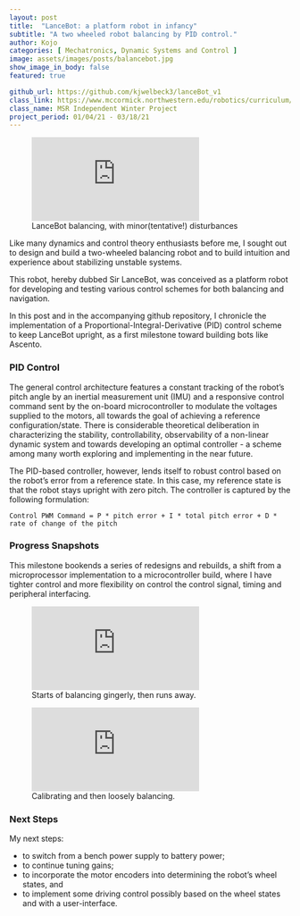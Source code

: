 ```yaml
---
layout: post
title:  "LanceBot: a platform robot in infancy"
subtitle: "A two wheeled robot balancing by PID control."
author: Kojo
categories: [ Mechatronics, Dynamic Systems and Control ]
image: assets/images/posts/balancebot.jpg
show_image_in_body: false
featured: true

github_url: https://github.com/kjwelbeck3/lanceBot_v1
class_link: https://www.mccormick.northwestern.edu/robotics/curriculum/#independent-project
class_name: MSR Independent Winter Project
project_period: 01/04/21 - 03/18/21
---
```

<figure>
<iframe
    class = "youtube-insert"
    src="https://www.youtube.com/embed/1vmVGw6rdEQ"
    frameborder="0"
    allow="autoplay; encrypted-media"
    allowfullscreen
>
</iframe>
<figcaption>LanceBot balancing, with minor(tentative!) disturbances</figcaption>
</figure>

Like many dynamics and control theory enthusiasts before me, I sought out to design and build a two-wheeled balancing robot and to build intuition and experience about stabilizing unstable systems.

This robot, hereby dubbed Sir LanceBot, was conceived as a platform robot for developing and testing various control schemes for both balancing and navigation.

In this post and in the accompanying github repository, I chronicle the implementation of a Proportional-Integral-Derivative (PID) control scheme to keep LanceBot upright, as a first milestone toward building bots like Ascento.



### PID Control

The general control architecture features a constant tracking of the robot’s pitch angle by an inertial measurement unit (IMU) and a responsive control command sent by the on-board microcontroller to modulate the voltages supplied to the motors, all towards the goal of achieving a reference configuration/state.
There is considerable theoretical deliberation in characterizing the stability, controllability, observability of a non-linear dynamic system and towards developing an optimal controller - a scheme among many worth exploring and implementing in the near future.

The PID-based controller, however, lends itself to robust control based on the robot’s error from a reference state. In this case, my reference state is that the robot stays upright with zero pitch. The controller is captured by the following formulation:

`Control PWM Command = P * pitch error + I * total pitch error + D * rate of change of the pitch`


### Progress Snapshots

This milestone bookends a series of redesigns and rebuilds, a shift from a microprocessor implementation to a microcontroller build, where I have tighter control and more flexibility on control the control signal, timing and peripheral interfacing.

<figure>
<iframe class="youtube-insert"
    src="https://www.youtube.com/embed/tM6XfRu1-X0"
    frameborder="0"
    allow="autoplay; encrypted-media"
    allowfullscreen
>
</iframe>
<figcaption>Starts of balancing gingerly, then runs away.</figcaption>
</figure>

<figure>
<iframe class="youtube-insert"
    src="https://www.youtube.com/embed/UrxwE6Zeq8E"
    frameborder="0"
    allow="autoplay; encrypted-media"
    allowfullscreen
>
</iframe>
<figcaption>Calibrating and then loosely balancing.</figcaption>
</figure>


### Next Steps

My next steps: 
 - to switch from a bench power supply to battery power; 
 - to continue tuning gains; 
 - to incorporate the motor encoders into determining the robot’s wheel states, and 
 - to implement some driving control possibly based on the wheel states and with a user-interface.
